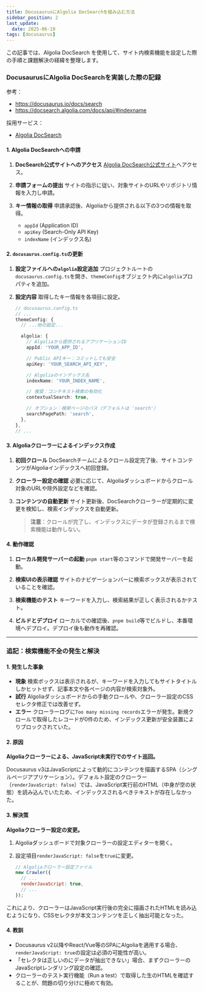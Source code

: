 ```yaml
---
title: DocusaurusにAlgolia DocSearchを組み込む方法
sidebar_position: 2
last_update:
  date: 2025-06-10
tags: [docusaurus]
---
```


この記事では、Algolia DocSearch を使用して、サイト内検索機能を設定した際の手順と課題解決の経緯を整理します。

### DocusaurusにAlgolia DocSearchを実装した際の記録

参考：
- https://docusaurus.io/docs/search
- https://docsearch.algolia.com/docs/api/#indexname

採用サービス：
- [Algolia DocSearch](https://docsearch.algolia.com/)

<!-- truncate -->

#### 1. Algolia DocSearchへの申請

1.  **DocSearch公式サイトへのアクセス**
    [Algolia DocSearch公式サイト](https://docsearch.algolia.com/)へアクセス。

2.  **申請フォームの提出**
    サイトの指示に従い、対象サイトのURLやリポジトリ情報を入力し申請。

3.  **キー情報の取得**
    申請承認後、Algoliaから提供される以下の3つの情報を取得。
    *   `appId` (Application ID)
    *   `apiKey` (Search-Only API Key)
    *   `indexName` (インデックス名)

#### 2. `docusaurus.config.ts`の更新

1.  **設定ファイルへの`algolia`設定追加**
    プロジェクトルートの`docusaurus.config.ts`を開き、`themeConfig`オブジェクト内に`algolia`プロパティを追加。

2.  **設定内容**
    取得したキー情報を各項目に設定。

    ```typescript
    // docusaurus.config.ts
    // ...
    themeConfig: {
      // ...他の設定...

      algolia: {
        // Algoliaから提供されるアプリケーションID
        appId: 'YOUR_APP_ID',

        // Public APIキー：コミットしても安全
        apiKey: 'YOUR_SEARCH_API_KEY',

        // Algoliaのインデックス名
        indexName: 'YOUR_INDEX_NAME',

        // 推奨：コンテキスト検索の有効化
        contextualSearch: true,

        // オプション：検索ページのパス（デフォルトは 'search'）
        searchPagePath: 'search',
      },
    },
    // ...
    ```

#### 3. Algoliaクローラーによるインデックス作成

1.  **初回クロール**
    DocSearchチームによるクロール設定完了後、サイトコンテンツがAlgoliaインデックスへ初回登録。

2.  **クローラー設定の確認**
    必要に応じて、Algoliaダッシュボードからクロール対象のURLや除外設定などを確認。

3.  **コンテンツの自動更新**
    サイト更新後、DocSearchクローラーが定期的に変更を検知し、検索インデックスを自動更新。

    > **注意**：クロールが完了し、インデックスにデータが登録されるまで検索機能は動作しない。

#### 4. 動作確認

1.  **ローカル開発サーバーの起動**
    `pnpm start`等のコマンドで開発サーバーを起動。

2.  **検索UIの表示確認**
    サイトのナビゲーションバーに検索ボックスが表示されていることを確認。

3.  **検索機能のテスト**
    キーワードを入力し、検索結果が正しく表示されるかテスト。

4.  **ビルドとデプロイ**
    ローカルでの確認後、`pnpm build`等でビルドし、本番環境へデプロイ。デプロイ後も動作を再確認。

---

### 追記：検索機能不全の発生と解決

#### 1. 発生した事象

*   **現象**
    検索ボックスは表示されるが、キーワードを入力してもサイトタイトルしかヒットせず、記事本文や各ページの内容が検索対象外。
*   **試行**
    Algoliaダッシュボードからの手動クロールや、クローラー設定のCSSセレクタ修正では改善せず。
*   **エラー**
    クローラーログに`Too many missing records`エラーが発生。新規クロールで取得したレコードが0件のため、インデックス更新が安全装置によりブロックされていた。

#### 2. 原因

**Algoliaクローラーによる、JavaScript未実行でのサイト巡回。**

Docusaurus v3はJavaScriptによって動的にコンテンツを描画するSPA（シングルページアプリケーション）。デフォルト設定のクローラー（`renderJavaScript: false`）では、JavaScript実行前のHTML（中身が空の状態）を読み込んでいたため、インデックスされるべきテキストが存在しなかった。

#### 3. 解決策

**Algoliaクローラー設定の変更。**

1.  Algoliaダッシュボードで対象クローラーの設定エディターを開く。
2.  設定項目`renderJavaScript: false`を`true`に変更。

    ```javascript
    // Algoliaクローラー設定ファイル
    new Crawler({
      // ...
      renderJavaScript: true,
      // ...
    });
    ```

これにより、クローラーはJavaScript実行後の完全に描画されたHTMLを読み込むようになり、CSSセレクタが本文コンテンツを正しく抽出可能となった。

#### 4. 教訓

*   Docusaurus v2以降やReact/Vue等のSPAにAlgoliaを適用する場合、`renderJavaScript: true`の設定は必須の可能性が高い。
*   「セレクタは正しいのにデータが抽出できない」場合、まずクローラーのJavaScriptレンダリング設定の確認。
*   クローラーのテスト実行機能（Run a test）で取得した生のHTMLを確認することが、問題の切り分けに極めて有効。